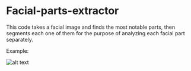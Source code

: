 # Facial-parts-extractor

This code takes a facial image and finds the most notable parts, then segments each one of them for the purpose of analyzing each facial part separately.

Example:

![alt text]()

